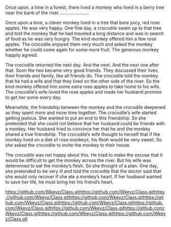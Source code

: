 Once upon, a time in a forest, there lived a monkey who lived in a berry tree near the bank of the river........................

Once upon a time, a clever monkey lived in a tree that bore juicy, red rose apples. He was very happy. One fine day, a crocodile swam up to that tree and told the monkey that he had traveled a long distance and was in search of food as he was very hungry. The kind monkey offered him a few rose apples. The crocodile enjoyed them very much and asked the monkey whether he could come again for some more fruit. The generous monkey happily agreed.

The crocodile returned the next day. And the next. And the next one after that. Soon the two became very good friends. They discussed their lives, their friends and family, like all friends do. The crocodile told the monkey that he had a wife and that they lived on the other side of the river. So the kind monkey offered him some extra rose apples to take home to his wife. The crocodile’s wife loved the rose apples and made her husband promise to get her some every day.

Meanwhile, the friendship between the monkey and the crocodile deepened as they spent more and more time together. The crocodile’s wife started getting jealous. She wanted to put an end to this friendship. So she pretended that she could not believe that her husband could be friends with a monkey. Her husband tried to convince her that he and the monkey shared a true friendship. The crocodile’s wife thought to herself that if the monkey lived on a diet of rose monkeys, his flesh would be very sweet. So she asked the crocodile to invite the monkey to their house.

The crocodile was not happy about this. He tried to make the excuse that it would be difficult to get the monkey across the river. But his wife was determined to eat the monkey’s flesh. So she thought of a plan. One day, she pretended to be very ill and told the crocodile that the doctor said that she would only recover if she ate a monkey’s heart. If her husband wanted to save her life, he must bring her his friend’s heart.

https://github.com/Wkeyz/Class.githttps://github.com/Wkeyz/Class.githttps://github.com/Wkeyz/Class.githttps://github.com/Wkeyz/Class.githttps://github.com/Wkeyz/Class.githttps://github.com/Wkeyz/Class.githttps://github.com/Wkeyz/Class.githttps://github.com/Wkeyz/Class.githttps://github.com/Wkeyz/Class.githttps://github.com/Wkeyz/Class.githttps://github.com/Wkeyz/Class.git
